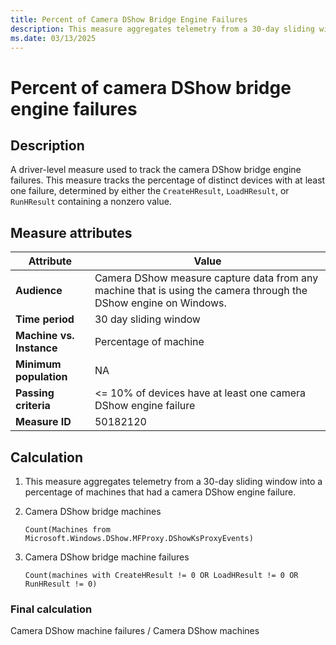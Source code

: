 ```yaml
---
title: Percent of Camera DShow Bridge Engine Failures
description: This measure aggregates telemetry from a 30-day sliding window into a percentage of machines that had a camera DShow bridge engine failure.
ms.date: 03/13/2025
---
```


# Percent of camera DShow bridge engine failures

## Description

A driver-level measure used to track the camera DShow bridge engine failures. This measure tracks the percentage of distinct devices with at least one failure, determined by either the `CreateHResult`, `LoadHResult`, or `RunHResult` containing a nonzero value.

## Measure attributes

| Attribute | Value |
|--|--|
| **Audience** | Camera DShow measure capture data from any machine that is using the camera through the DShow engine on Windows. |
| **Time period** | 30 day sliding window |
| **Machine vs. Instance** | Percentage of machine |
| **Minimum population** | NA |
| **Passing criteria** | <= 10% of devices have at least one camera DShow engine failure |
| **Measure ID** | 50182120 |

## Calculation

1. This measure aggregates telemetry from a 30-day sliding window into a percentage of machines that had a camera DShow engine failure.

1. Camera DShow bridge machines

    `Count(Machines from Microsoft.Windows.DShow.MFProxy.DShowKsProxyEvents)`

1. Camera DShow bridge machine failures

    `Count(machines with CreateHResult != 0 OR LoadHResult != 0 OR RunHResult != 0)`

### Final calculation

Camera DShow machine failures / Camera DShow machines
